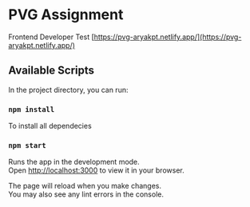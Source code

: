 # PVG Assignment

Frontend Developer Test [https://pvg-aryakpt.netlify.app/](https://pvg-aryakpt.netlify.app/)

## Available Scripts

In the project directory, you can run:

### `npm install`

To install all dependecies

### `npm start`

Runs the app in the development mode.\
Open [http://localhost:3000](http://localhost:3000) to view it in your browser.

The page will reload when you make changes.\
You may also see any lint errors in the console.

